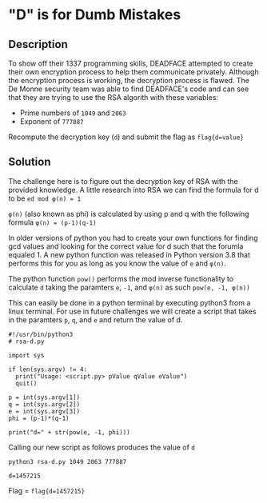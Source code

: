 # "D" is for Dumb Mistakes

## Description
To show off their 1337 programming skills, DEADFACE attempted to create their own encryption process to help them communicate privately. Although the encryption process is working, the decryption process is flawed. The De Monne security team was able to find DEADFACE's code and can see that they are trying to use the RSA algorith with these variables:

* Prime numbers of `1049` and `2063`
* Exponent of `777887`

Recompute the decryption key (`d`) and submit the flag as `flag{d=value}`

## Solution
The challenge here is to figure out the decryption key of RSA with the provided knowledge. A little research into RSA we can find the formula for d to be 
`ed mod φ(n) = 1`

`φ(n)` (also known as phi) is calculated by using p and q with the following formula `φ(n) = (p-1)(q-1)`

In older versions of python you had to create your own functions for finding gcd values and looking for the correct value for d such that the forumla equaled 1. A new python function was released in Python version 3.8 that performs this for you as long as you know the value of `e` and `φ(n)`.

The python function `pow()` performs the mod inverse functionality to calculate `d` taking the paramters `e`, `-1`, and `φ(n)` as such `pow(e, -1, φ(n))`

This can easily be done in a python terminal by executing python3 from a linux terminal. For use in future challenges we will create a script that takes in the paramters `p`, `q`, and `e` and return the value of d.

```Python3
#!/usr/bin/python3
# rsa-d.py

import sys

if len(sys.argv) != 4:
  print("Usage: <script.py> pValue qValue eValue")
  quit()

p = int(sys.argv[1])
q = int(sys.argv[2])
e = int(sys.argv[3])
phi = (p-1)*(q-1)

print("d=" + str(pow(e, -1, phi)))
```

Calling our new script as follows produces the value of `d`

`python3 rsa-d.py 1049 2063 777887`

`d=1457215`

Flag = `flag{d=1457215}`
